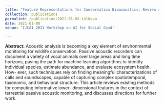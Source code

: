 ```yaml
---
title: "Feature Representations for Conservation Bioacoustics: Review and Discussion"
collection: publications
permalink: /publication/2021-01-08-tolkova
date: 2021-01-08
venue: 'IJCAI 2021 Workshop on AI for Social Good'

---
```


**Abstract:** Acoustic analysis is becoming a key element of environmental monitoring for wildlife conservation. Passive acoustic recorders can document a variety of vocal animals over large areas and long time horizons, paving the path for machine learning algorithms to identify individual species, estimate abundance, and evaluate ecosystem health. How- ever, such techniques rely on finding meaningful characterizations of calls and soundscapes, capable of capturing complex spatiotemporal, taxonomic, and behavioral structure. This article reviews existing methods for computing informative lower- dimensional features in the context of terrestrial passive acoustic monitoring, and discusses directions for further work.
